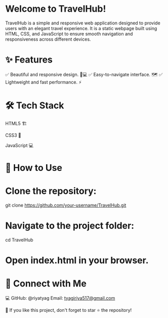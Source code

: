 # Welcome to TravelHub! 

TravelHub is a simple and responsive web application designed to provide users with an elegant travel experience. It is a static webpage built using HTML, CSS, and JavaScript to ensure smooth navigation and responsiveness across different devices.

# ✨ Features

✅ Beautiful and responsive design. 📱💻
✅ Easy-to-navigate interface. 🗺️
✅ Lightweight and fast performance. ⚡

# 🛠️ Tech Stack

HTML5 🏗️

CSS3 🎨

JavaScript 💻

# 🎯 How to Use

# Clone the repository:

git clone https://github.com/your-username/TravelHub.git

# Navigate to the project folder:

cd TravelHub

# Open index.html in your browser.

# 📢 Connect with Me

💻 GitHub: @riyatyag 
Email: tyagiriya517@gmail.com

🌟 If you like this project, don't forget to star ⭐ the repository!


